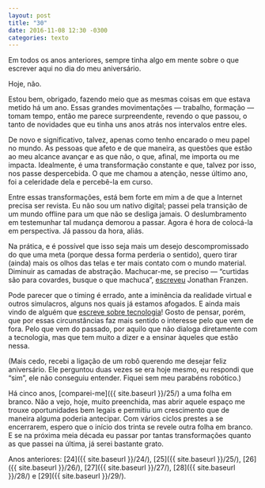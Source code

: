 ```yaml
---
layout: post
title: "30"
date: 2016-11-08 12:30 -0300
categories: texto
---
```

Em todos os anos anteriores, sempre tinha algo em mente sobre o que escrever aqui no dia do meu aniversário.

Hoje, não.

Estou bem, obrigado, fazendo meio que as mesmas coisas em que estava metido há um ano. Essas grandes movimentações — trabalho, formação — tomam tempo, então me parece surpreendente, revendo o que passou, o tanto de novidades que eu tinha uns anos atrás nos intervalos entre eles.

De novo e significativo, talvez, apenas como tenho encarado o meu papel no mundo. As pessoas que afeto e de que maneira, as questões que estão ao meu alcance avançar e as que não, o que, afinal, me importa ou me impacta. Idealmente, é uma transformação constante e que, talvez por isso, nos passe despercebida. O que me chamou a atenção, nesse último ano, foi a celeridade dela e percebê-la em curso.

Entre essas transformações, está bem forte em mim a de que a Internet precisa ser revista. Eu não sou um nativo digital; passei pela transição de um mundo offline para um que não se desliga jamais. O deslumbramento em testemunhar tal mudança demorou a passar. Agora é hora de colocá-la em perspectiva. Já passou da hora, aliás.

Na prática, e é possível que isso seja mais um desejo descompromissado do que uma meta (porque dessa forma perderia o sentido), quero tirar (ainda) mais os olhos das telas e ter mais contato com o mundo material. Diminuir as camadas de abstração. Machucar-me, se preciso — “curtidas são para covardes, busque o que machuca”, [escreveu](http://www.nytimes.com/2011/05/29/opinion/29franzen.html?pagewanted=all) Jonathan Franzen.

Pode parecer que o timing é errado, ante a iminência da realidade virtual e outros simulacros, alguns nos quais já estamos afogados. E ainda mais vindo de alguém que [escreve sobre tecnologia](https://www.manualdousuario.net/)! Gosto de pensar, porém, que por essas circunstâncias faz mais sentido o interesse pelo que vem de fora. Pelo que vem do passado, por aquilo que não dialoga diretamente com a tecnologia, mas que tem muito a dizer e a ensinar àqueles que estão nessa.

(Mais cedo, recebi a ligação de um robô querendo me desejar feliz aniversário. Ele perguntou duas vezes se era hoje mesmo, eu respondi que “sim”, ele não conseguiu entender. Fiquei sem meu parabéns robótico.)

Há cinco anos, [comparei-me]({{ site.baseurl }}/25/) a uma folha em branco. Não a vejo, hoje, muito preenchida, mas abrir aquele espaço me trouxe oportunidades bem legais e permitiu um crescimento que de maneira alguma poderia antecipar. Com vários ciclos prestes a se encerrarem, espero que o início dos trinta se revele outra folha em branco. E se na próxima meia década eu passar por tantas transformações quanto as que passei na última, já serei bastante grato.

Anos anteriores: [24]({{ site.baseurl }}/24/), [25]({{ site.baseurl }}/25/), [26]({{ site.baseurl }}/26/), [27]({{ site.baseurl }}/27/), [28]({{ site.baseurl }}/28/) e [29]({{ site.baseurl }}/29/).
